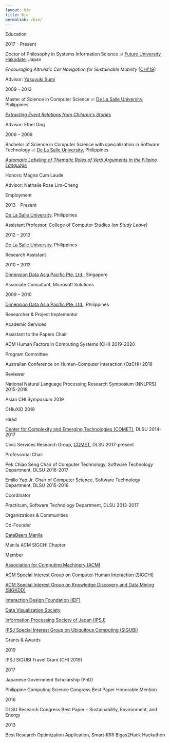 ```yaml
---
layout: bio
title: Bio
permalink: /bio/
---
```


<!-- Education -->
<div class="twocol-content twocol-section">
    <p class="twocol-left-col"></p>
    <p class="twocol-entry">Education</p>
</div>

<div class="twocol-content">
    <p class="twocol-left-col">2017 - Present</p>
    <div class="twocol-entry">
        <p>
            <span class="twocol-entry-main">Doctor of Philosophy in Systems Information Science</span> 
            <span style="color: grey">at</span>
            <a href="https://www.fun.ac.jp/en/">Future University Hakodate</a>, Japan
        </p>
        <p><em>Encouraging Altruistic Car Navigation for Sustainable Mobility</em> [<a href="/files/2019samson_exploringfactors_chi19.pdf">CHI'19</a>]</p>
        <p>Advisor: <a href="http://www.fun.ac.jp/~sumi/">Yasuyuki Sumi</a></p>
    </div>
</div>

<div class="twocol-content">
    <p class="twocol-left-col">2009 – 2013</p>
    <div class="twocol-entry">
        <p>
            <span class="twocol-entry-main">Master of Science in Computer Science</span> 
            <span style="color: grey">at</span>
            <a href="https://www.dlsu.edu.ph/">De La Salle University</a>, Philippines
        </p>
        <p><em><a href="/files/2014samson_conceptrel_pkaw.pdf">Extracting Event Relations from Children's Stories</a></em></p>
        <p>Advisor: Ethel Ong</p>
    </div>
</div>

<div class="twocol-content">
    <p class="twocol-left-col">2006 – 2009</p>
    <div class="twocol-entry">
        <p>
            <span class="twocol-entry-main">Bachelor of Science in Computer Science with specialization in Software Technology</span> 
            <span style="color: grey">at</span>
            <a href="https://www.dlsu.edu.ph/">De La Salle University</a>, Philippines
        </p>
        <p><em><a href="/files/2009samson_thematicrole_paclic.pdf">Automatic Labeling of Thematic Roles of Verb Arguments in the Filipino Language</a></em></p>
        <p>Honors: Magna Cum Laude</p>
        <p>Advisor: Nathalie Rose Lim-Cheng</p>
    </div>
</div>

<!-- Employment -->
<div class="twocol-content twocol-section">
    <p class="twocol-left-col"></p>
    <p class="twocol-entry">Employment</p>
</div>

<div class="twocol-content">
    <p class="twocol-left-col">2013 – Present</p>
    <div class="twocol-entry">
        <p>
            <a class="twocol-entry-main" href="https://www.dlsu.edu.ph/">De La Salle University</a>, Philippines
        </p>
        <p>Assistant Professor, College of Computer Studies <em>(on Study Leave)</em></p>
    </div>
</div>

<div class="twocol-content">
    <p class="twocol-left-col">2012 – 2013</p>
    <div class="twocol-entry">
        <p>
            <a class="twocol-entry-main" href="https://www.dlsu.edu.ph/">De La Salle University</a>, Philippines
        </p>
        <p>Research Assistant</p>
    </div>
</div>

<div class="twocol-content">
    <p class="twocol-left-col">2010 – 2012</p>
    <div class="twocol-entry">
        <p>
            <a class="twocol-entry-main" href="https://www.dimensiondata.com/">Dimension Data Asia Pacific Pte. Ltd.</a>, Singapore
        </p>
        <p>Associate Consultant, Microsoft Solutions</p>
    </div>
</div>

<div class="twocol-content">
    <p class="twocol-left-col">2009 – 2010</p>
    <div class="twocol-entry">
        <p>
            <a class="twocol-entry-main" href="https://www.dimensiondata.com/">Dimension Data Asia Pacific Pte. Ltd.</a>, Philippines
        </p>
        <p>Researcher & Project Implementor</p>
    </div>
</div>

<!-- Academic Services -->
<div class="twocol-content twocol-section">
    <p class="twocol-left-col"></p>
    <p class="twocol-entry">Academic Services</p>
</div>

<div class="twocol-content">
    <p class="twocol-left-col">Assistant to the Papers Chair</p>
    <div class="twocol-entry">
        <p><span class="twocol-entry-main">ACM Human Factors in Computing Systems (CHI)</span> 2019-2020</p>
    </div>
</div>

<div class="twocol-content">
    <p class="twocol-left-col">Program Committee</p>
    <div class="twocol-entry">
        <p><span class="twocol-entry-main">Australian Conference on Human-Computer Interaction (OzCHI)</span> 2019</p>
    </div>
</div>

<div class="twocol-content">
    <p class="twocol-left-col">Reviewer</p>
    <div class="twocol-entry">
        <p><span class="twocol-entry-main">National Natural Language Processing Research Symposium (NNLPRS)</span> 2015-2018</p>
        <p><span class="twocol-entry-main">Asian CHI Symposium</span> 2019</p>
        <p><span class="twocol-entry-main">CHIuXiD</span> 2019</p>
    </div>
</div>

<div class="twocol-content">
    <p class="twocol-left-col">Head</p>
    <div class="twocol-entry">
        <p><a class="twocol-entry-main" href="http://comet.dlsu.edu.ph">Center for Complexity and Emerging Technologies (COMET)</a>, DLSU 2014-2017</p>
        <p>Civic Services Research Group, <a class="twocol-entry-main" href="http://comet.dlsu.edu.ph">COMET</a>, DLSU 2017-present</p>
    </div>
</div>

<div class="twocol-content">
    <p class="twocol-left-col">Professorial Chair</p>
    <div class="twocol-entry">
        <p><span class="twocol-entry-main">Pek Chiao Seng Chair of Computer Technology</span>, Software Technology Department, DLSU 2016-2017</p>
        <p><span class="twocol-entry-main">Emilio Yap Jr. Chair of Computer Science</span>, Software Technology Department, DLSU 2015-2016</p>
    </div>
</div>

<div class="twocol-content">
    <p class="twocol-left-col">Coordinator</p>
    <div class="twocol-entry">
        <p><span class="twocol-entry-main">Practicum</span>, Software Technology Department, DLSU 2013-2017</p>
    </div>
</div>

<!-- Organizations & Communities -->
<div class="twocol-content twocol-section">
    <p class="twocol-left-col"></p>
    <p class="twocol-entry">Organizations & Communities</p>
</div>

<div class="twocol-content">
    <p class="twocol-left-col">Co-Founder</p>
    <div class="twocol-entry">
        <p><a href="http://databeersmnl.tumblr.com/">DataBeers Manila</a></p>
        <p>Manila ACM SIGCHI Chapter</p>
    </div>
</div>

<div class="twocol-content">
    <p class="twocol-left-col">Member</p>
    <div class="twocol-entry">
        <p><a href="http://www.acm.org/">Association for Computing Machinery (ACM)</a></p>
        <p><a href="https://sigchi.org/">ACM Special Interest Group on Computer-Human Interaction (SIGCHI)</a></p>
        <p><a href="https://www.kdd.org/">ACM Special Interest Group on Knowledge Discovery and Data Mining (SIGKDD)</a></p>
        <p><a href="https://www.interaction-design.org/">Interaction Design Foundation (IDF)</a></p>
        <p><a href="https://www.datavisualizationsociety.com/">Data Visualization Society</a></p>
        <p><a href="http://www.ipsj.or.jp/english/">Information Processing Society of Japan (IPSJ)</a></p>
        <p><a href="http://sigubi.ipsj.or.jp/">IPSJ Special Interest Group on Ubiquitous Computing (SIGUBI)</a></p>
    </div>
</div>

<!-- Grants & Awards -->
<div class="twocol-content twocol-section">
    <p class="twocol-left-col"></p>
    <p class="twocol-entry">Grants & Awards</p>
</div>

<div class="twocol-content">
    <p class="twocol-left-col">2019</p>
    <div class="twocol-entry">
        <p>IPSJ SIGUBI Travel Grant (CHI 2019)</p>
    </div>
</div>

<div class="twocol-content">
    <p class="twocol-left-col">2017</p>
    <div class="twocol-entry">
        <p>Japanese Government Scholarship (PhD)</p>
        <p>Philippine Computing Science Congress Best Paper Honorable Mention</p>
    </div>
</div>

<div class="twocol-content">
    <p class="twocol-left-col">2016</p>
    <div class="twocol-entry">
        <p>DLSU Research Congress Best Paper – Sustainability, Environment, and Energy</p>
    </div>
</div>

<div class="twocol-content">
    <p class="twocol-left-col">2013</p>
    <div class="twocol-entry">
        <p>Best Research Optimization Application, Smart-IRRI Bigas2Hack Hackathon</p>
    </div>
</div>